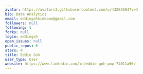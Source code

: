 ```yaml
---
avatar: https://avatars3.githubusercontent.com/u/43203504?v=4
bio: Data Analytics
email: eddiegohkimkoon@gmail.com
followers: null
following: 1
forks: null
login: eddiegoh
open_issues: null
public_repos: 6
stars: 4
title: Eddie Goh
user_type: User
website: https://www.linkedin.com/in/eddie-goh-pmp-74011a96/
---
```

